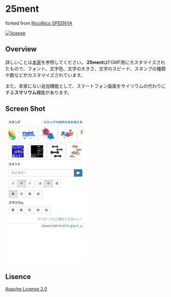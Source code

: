 # 25ment

forked from [NicoNico SPEENYA](https://github.com/chimerast/niconico-speenya)

[![license](https://img.shields.io/badge/License-Apache%202.0-blue.svg)](LICENSE)

## Overview

詳しいことは[本家](https://github.com/chimerast/niconico-speenya)を参照してください。
**25ment**はFGMF用にカスタマイズされたもので、フォント、文字色、文字の大きさ、文字のスピード、スタンプの種類や数などがカスタマイズされています。

また、本家にない追加機能として、スマートフォン画面をサイリウムの代わりにする**スマリウム**機能があります。

## Screen Shot

<img src="docs/client.png" alt="クライアント" width="50%">

## Lisence

[Apache License 2.0](LICENSE)
